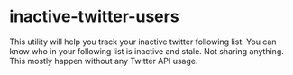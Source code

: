 # inactive-twitter-users
This utility will help you track your inactive twitter following list. You can know who in your following list is inactive and stale. Not sharing anything. This mostly happen without any Twitter API usage.
